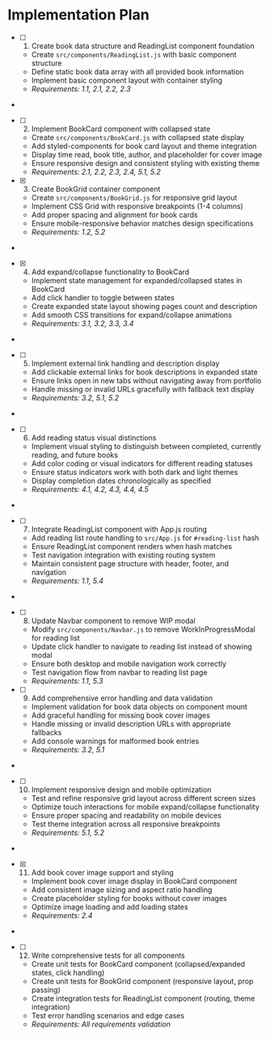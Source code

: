# Implementation Plan

- [ ] 1. Create book data structure and ReadingList component foundation




  - Create `src/components/ReadingList.js` with basic component structure
  - Define static book data array with all provided book information
  - Implement basic component layout with container styling
  - _Requirements: 1.1, 2.1, 2.2, 2.3_
-

- [ ] 2. Implement BookCard component with collapsed state



  - Create `src/components/BookCard.js` with collapsed state display
  - Add styled-components for book card layout and theme integration
  - Display time read, book title, author, and placeholder for cover image
  - Ensure responsive design and consistent styling with existing theme
  - _Requirements: 2.1, 2.2, 2.3, 2.4, 5.1, 5.2_


- [x] 3. Create BookGrid container component



  - Create `src/components/BookGrid.js` for responsive grid layout
  - Implement CSS Grid with responsive breakpoints (1-4 columns)
  - Add proper spacing and alignment for book cards
  - Ensure mobile-responsive behavior matches design specifications
  - _Requirements: 1.2, 5.2_
-

- [x] 4. Add expand/collapse functionality to BookCard




  - Implement state management for expanded/collapsed states in BookCard
  - Add click handler to toggle between states
  - Create expanded state layout showing pages count and description
  - Add smooth CSS transitions for expand/collapse animations
  - _Requirements: 3.1, 3.2, 3.3, 3.4_
-

- [ ] 5. Implement external link handling and description display



  - Add clickable external links for book descriptions in expanded state
  - Ensure links open in new tabs without navigating away from portfolio
  - Handle missing or invalid URLs gracefully with fallback text display
  - _Requirements: 3.2, 5.1, 5.2_
-

- [ ] 6. Add reading status visual distinctions



  - Implement visual styling to distinguish between completed, currently reading, and future books
  - Add color coding or visual indicators for different reading statuses
  - Ensure status indicators work with both dark and light themes
  - Display completion dates chronologically as specified
  - _Requirements: 4.1, 4.2, 4.3, 4.4, 4.5_
-

- [ ] 7. Integrate ReadingList component with App.js routing



  - Add reading list route handling to `src/App.js` for `#reading-list` hash
  - Ensure ReadingList component renders when hash matches
  - Test navigation integration with existing routing system
  - Maintain consistent page structure with header, footer, and navigation
  - _Requirements: 1.1, 5.4_
-

- [ ] 8. Update Navbar component to remove WIP modal



  - Modify `src/components/Navbar.js` to remove WorkInProgressModal for reading list
  - Update click handler to navigate to reading list instead of showing modal
  - Ensure both desktop and mobile navigation work correctly
  - Test navigation flow from navbar to reading list page
  - _Requirements: 1.1, 5.3_


- [ ] 9. Add comprehensive error handling and data validation



  - Implement validation for book data objects on component mount
  - Add graceful handling for missing book cover images
  - Handle missing or invalid description URLs with appropriate fallbacks
  - Add console warnings for malformed book entries
  - _Requirements: 3.2, 5.1_
-

- [ ] 10. Implement responsive design and mobile optimization



  - Test and refine responsive grid layout across different screen sizes
  - Optimize touch interactions for mobile expand/collapse functionality
  - Ensure proper spacing and readability on mobile devices
  - Test theme integration across all responsive breakpoints
  - _Requirements: 5.1, 5.2_
-

- [x] 11. Add book cover image support and styling



  - Implement book cover image display in BookCard component
  - Add consistent image sizing and aspect ratio handling
  - Create placeholder styling for books without cover images
  - Optimize image loading and add loading states
  - _Requirements: 2.4_
-

- [ ] 12. Write comprehensive tests for all components



  - Create unit tests for BookCard component (collapsed/expanded states, click handling)
  - Create unit tests for BookGrid component (responsive layout, prop passing)
  - Create integration tests for ReadingList component (routing, theme integration)
  - Test error handling scenarios and edge cases
  - _Requirements: All requirements validation_